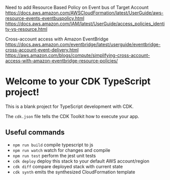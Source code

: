 
Need to add Resource Based Policy on Event bus of Target Account
https://docs.aws.amazon.com/AWSCloudFormation/latest/UserGuide/aws-resource-events-eventbuspolicy.html
https://docs.aws.amazon.com/IAM/latest/UserGuide/access_policies_identity-vs-resource.html

Cross-account access with Amazon EventBridge
https://docs.aws.amazon.com/eventbridge/latest/userguide/eventbridge-cross-account-event-delivery.html
https://aws.amazon.com/blogs/compute/simplifying-cross-account-access-with-amazon-eventbridge-resource-policies/

# Welcome to your CDK TypeScript project!

This is a blank project for TypeScript development with CDK.

The `cdk.json` file tells the CDK Toolkit how to execute your app.

## Useful commands

 * `npm run build`   compile typescript to js
 * `npm run watch`   watch for changes and compile
 * `npm run test`    perform the jest unit tests
 * `cdk deploy`      deploy this stack to your default AWS account/region
 * `cdk diff`        compare deployed stack with current state
 * `cdk synth`       emits the synthesized CloudFormation template
